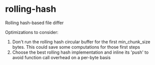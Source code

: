 # rolling-hash
Rolling hash-based file differ

Optimizations to consider:
1. Don't run the rolling hash circular buffer for the first min_chunk_size bytes. This could save some computations for those first steps
2. Choose the best rolling hash implementation and inline its 'push' to avoid function call overhead on a per-byte basis
